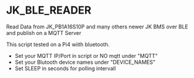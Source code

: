 # JK_BLE_READER
Read Data from JK_PB1A16S10P and many others newer JK BMS over BLE and publish on a MQTT Server

This script tested on a Pi4 wiith bluetooth.

- Set your MQTT IP/Port in script or NO mqtt under "MQTT"
- Set your Blutooth device names under "DEVICE_NAMES"
- Set SLEEP in seconds for polling intervall
